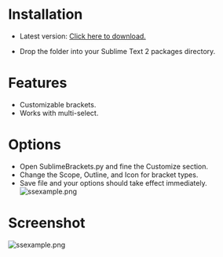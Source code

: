 # Installation
* Latest version: [Click here to download.](https://github.com/pyparadigm/SublimeBrackets/zipball/master "Click here to download lastest version.")
- Drop the folder into your Sublime Text 2 packages directory.

# Features
- Customizable brackets.
- Works with multi-select.

# Options
- Open SublimeBrackets.py and fine the Customize section.
- Change the Scope, Outline, and Icon for bracket types.
- Save file and your options should take effect immediately.
![ssexample.png](https://github.com/pyparadigm/SublimeBrackets/raw/master/ssoptions.png)

# Screenshot
![ssexample.png](https://github.com/pyparadigm/SublimeBrackets/raw/master/ssexample.png)